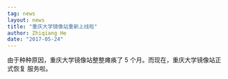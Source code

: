 ```yaml
---
tag: news
layout: news
title: "重庆大学镜像站重新上线啦"
author: Zhiqiang He
date: "2017-05-24"
---
```


由于种种原因，重庆大学镜像站整整瘫痪了 5 个月。而现在，重庆大学镜像站正式恢复
服务啦。
